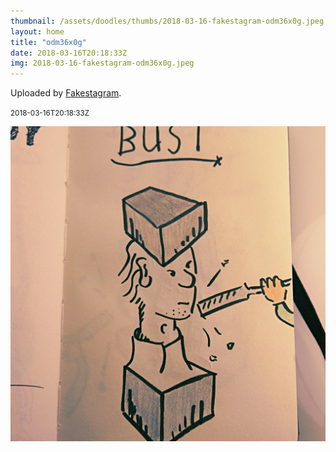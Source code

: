 ```yaml
---
thumbnail: /assets/doodles/thumbs/2018-03-16-fakestagram-odm36x0g.jpeg
layout: home
title: "odm36x0g"
date: 2018-03-16T20:18:33Z
img: 2018-03-16-fakestagram-odm36x0g.jpeg
---
```


Uploaded by [Fakestagram](https://github.com/opyate/fakestagram).

<small>2018-03-16T20:18:33Z</small>

![Uploaded by Fakestagram](/assets/doodles/original/2018-03-16-fakestagram-odm36x0g.jpeg)
